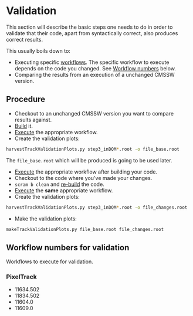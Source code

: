 # Validation

This section will describe the basic steps one needs to do in order
to validate that their code, apart from syntactically correct, also
produces correct results.

This usually boils down to:

- Executing specific [workflows](workflows/overview.md). The specific workflow to execute
depends on the code you changed. See [Workflow numbers](#workflow-numbers-for-validation) below.
- Comparing the results from an execution of a unchanged CMSSW version.

## Procedure

- Checkout to an unchanged CMSSW version you want to compare results against.
- [Build](build.md) it.
- [Execute](workflows/usage.md) the appropriate workflow.
- Create the validation plots:
```bash
harvestTrackValidationPlots.py step3_inDQM*.root -o file_base.root
```
The `file_base.root` which will be produced is going to be used later.
- [Execute](workflows/usage.md) the appropriate workflow after building your code.
- Checkout to the code where you've made your changes.
- `scram b clean` and [re-build](build.md) the code.
- [Execute](workflows/usage.md) the **same** appropriate workflow.
- Create the validation plots:
```bash
harvestTrackValidationPlots.py step3_inDQM*.root -o file_changes.root
```
- Make the validation plots:
```bash
makeTrackValidationPlots.py file_base.root file_changes.root
```

## Workflow numbers for validation

Workflows to execute for validation.

### PixelTrack

- 11634.502
- 11834.502
- 11604.0
- 11609.0
